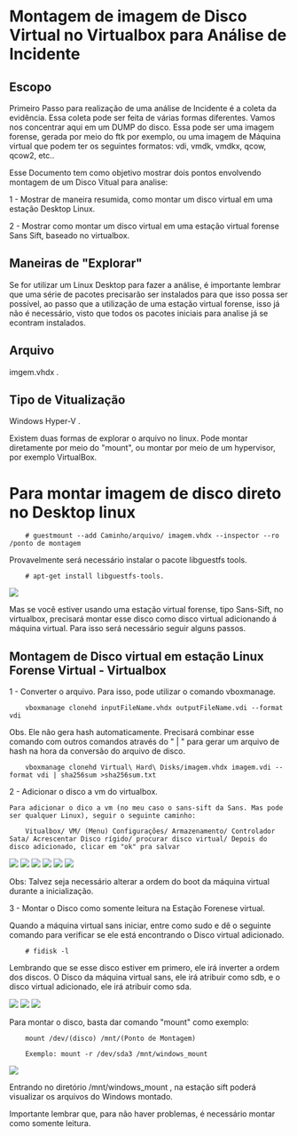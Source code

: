 # Montagem de imagem de Disco Virtual no Virtualbox para Análise de Incidente

## Escopo

Primeiro Passo para realização de uma análise de Incidente é a coleta da evidência. Essa coleta pode ser feita de várias formas diferentes. Vamos nos concentrar aqui em um DUMP do disco. Essa pode ser uma imagem forense, gerada por meio do ftk por exemplo, ou uma imagem de Máquina virtual que podem ter os seguintes formatos: vdi, vmdk, vmdkx, qcow, qcow2, etc..

Esse Documento tem como objetivo mostrar dois pontos envolvendo montagem de um Disco Vitual para analise:

1 - Mostrar de maneira resumida, como montar um disco virtual em uma estação Desktop Linux.

2 - Mostrar como montar um disco virtual em uma estação virtual forense Sans Sift, baseado no virtualbox.

## Maneiras de "Explorar"

Se for utilizar um Linux Desktop para fazer a análise, é importante lembrar que uma série de pacotes precisarão ser instalados para que isso possa ser possível, ao passo que a utilização de uma estação virtual forense, isso já não é necessário, visto que todos os pacotes iniciais para analise já se econtram instalados.

## Arquivo

imgem.vhdx .

## Tipo de Vitualização

 Windows Hyper-V .

Existem duas formas de explorar o arquivo no linux. Pode montar diretamente por meio do "mount", ou montar por meio de um hypervisor, por exemplo VirtualBox.

# Para montar imagem de disco direto no Desktop linux

        # guestmount --add Caminho/arquivo/ imagem.vhdx --inspector --ro /ponto de montagem

Provavelmente será necessário instalar o pacote libguestfs tools.

        # apt-get install libguestfs-tools.


<img src="captura.png">

Mas se você estiver usando uma estação virtual forense, tipo Sans-Sift, no virtualbox, precisará montar esse disco como disco virtual adicionando á máquina virtual. Para isso será necessário seguir alguns passos.

## Montagem de Disco virtual em estação Linux Forense Virtual - Virtualbox

1 - Converter o arquivo. Para isso, pode utilizar o comando vboxmanage.

        vboxmanage clonehd inputFileName.vhdx outputFileName.vdi --format vdi


Obs. Ele não gera hash automaticamente. Precisará combinar esse comando com outros comandos através do " | " para gerar um arquivo de hash na hora da conversão do arquivo de disco.

        vboxmanage clonehd Virtual\ Hard\ Disks/imagem.vhdx imagem.vdi --format vdi | sha256sum >sha256sum.txt

2 - Adicionar o disco a vm do virtualbox.

    Para adicionar o dico a vm (no meu caso o sans-sift da Sans. Mas pode ser qualquer Linux), seguir o seguinte caminho:

        Vitualbox/ VM/ (Menu) Configurações/ Armazenamento/ Controlador Sata/ Acrescentar Disco rígido/ procurar disco virtual/ Depois do disco adicionado, clicar em "ok" pra salvar

<img src="virtualbox2.2.png">
<img src="virtualbox2.1.png">
<img src="virtualbox2.3.png">
<img src="virtualbox2.4.png">
<img src="virtualbox2.5.png">
<img src="virtualbox2.6.png">

Obs: Talvez seja  necessário alterar a ordem do boot da máquina virtual durante a inicialização.

3 - Montar o Disco como somente leitura na Estação Forenese virtual.

Quando a máquina virtual sans iniciar, entre como sudo e dê o seguinte comando para verificar se ele está encontrando o Disco virtual adicionado.

        # fidisk -l
    
Lembrando que se esse disco estiver em primero, ele irá inverter a ordem dos discos. O Disco da máquina virtual sans, ele irá atribuir como sdb,  e o disco virtual adicionado,  ele irá atribuir como sda.

<img src="sans1.png">
<img src="sans2.png">
<img src="sans4.png">

Para montar o disco, basta dar comando "mount" como exemplo:

        mount /dev/(disco) /mnt/(Ponto de Montagem)

        Exemplo: mount -r /dev/sda3 /mnt/windows_mount

<img src="sans3.png">

Entrando no diretório /mnt/windows_mount , na estação sift poderá visualizar os arquivos do Windows montado.

Importante lembrar que,  para não haver problemas, é necessário montar como somente leitura.


        









